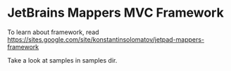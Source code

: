 JetBrains Mappers MVC Framework
================================

To learn about framework, read https://sites.google.com/site/konstantinsolomatov/jetpad-mappers-framework

Take a look at samples in samples dir.